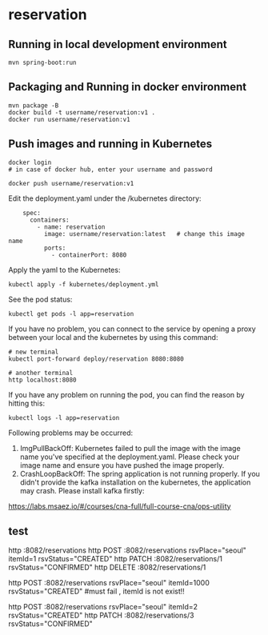 # reservation

## Running in local development environment

```
mvn spring-boot:run
```

## Packaging and Running in docker environment

```
mvn package -B
docker build -t username/reservation:v1 .
docker run username/reservation:v1
```

## Push images and running in Kubernetes

```
docker login 
# in case of docker hub, enter your username and password

docker push username/reservation:v1
```

Edit the deployment.yaml under the /kubernetes directory:
```
    spec:
      containers:
        - name: reservation
          image: username/reservation:latest   # change this image name
          ports:
            - containerPort: 8080

```

Apply the yaml to the Kubernetes:
```
kubectl apply -f kubernetes/deployment.yml
```

See the pod status:
```
kubectl get pods -l app=reservation
```

If you have no problem, you can connect to the service by opening a proxy between your local and the kubernetes by using this command:
```
# new terminal
kubectl port-forward deploy/reservation 8080:8080

# another terminal
http localhost:8080
```

If you have any problem on running the pod, you can find the reason by hitting this:
```
kubectl logs -l app=reservation
```

Following problems may be occurred:

1. ImgPullBackOff:  Kubernetes failed to pull the image with the image name you've specified at the deployment.yaml. Please check your image name and ensure you have pushed the image properly.
1. CrashLoopBackOff: The spring application is not running properly. If you didn't provide the kafka installation on the kubernetes, the application may crash. Please install kafka firstly:

https://labs.msaez.io/#/courses/cna-full/full-course-cna/ops-utility

## test

http :8082/reservations 
http POST :8082/reservations rsvPlace="seoul" itemId=1 rsvStatus="CREATED"
http PATCH :8082/reservations/1 rsvStatus="CONFIRMED" 
http DELETE :8082/reservations/1 

http POST :8082/reservations rsvPlace="seoul" itemId=1000 rsvStatus="CREATED" #must fail , itemId is not exist!!

http POST :8082/reservations rsvPlace="seoul" itemId=2 rsvStatus="CREATED"
http PATCH :8082/reservations/3 rsvStatus="CONFIRMED" 